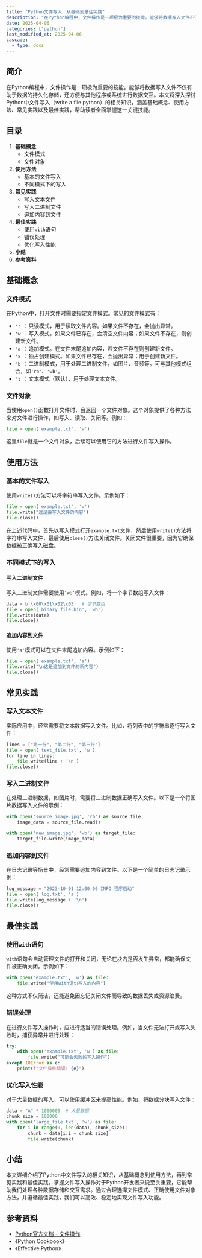 ```yaml
---
title: "Python文件写入：从基础到最佳实践"
description: "在Python编程中，文件操作是一项极为重要的技能。能够将数据写入文件不仅有助于数据的持久化存储，还方便与其他程序或系统进行数据交互。本文将深入探讨Python中文件写入（write a file python）的相关知识，涵盖基础概念、使用方法、常见实践以及最佳实践，帮助读者全面掌握这一关键技能。"
date: 2025-04-06
categories: ["python"]
last_modified_at: 2025-04-06
cascade:
  - type: docs
---
```



## 简介
在Python编程中，文件操作是一项极为重要的技能。能够将数据写入文件不仅有助于数据的持久化存储，还方便与其他程序或系统进行数据交互。本文将深入探讨Python中文件写入（write a file python）的相关知识，涵盖基础概念、使用方法、常见实践以及最佳实践，帮助读者全面掌握这一关键技能。

<!-- more -->
## 目录
1. **基础概念**
    - 文件模式
    - 文件对象
2. **使用方法**
    - 基本的文件写入
    - 不同模式下的写入
3. **常见实践**
    - 写入文本文件
    - 写入二进制文件
    - 追加内容到文件
4. **最佳实践**
    - 使用`with`语句
    - 错误处理
    - 优化写入性能
5. **小结**
6. **参考资料**

## 基础概念
### 文件模式
在Python中，打开文件时需要指定文件模式。常见的文件模式有：
- `'r'`：只读模式，用于读取文件内容。如果文件不存在，会抛出异常。
- `'w'`：写入模式。如果文件已存在，会清空文件内容；如果文件不存在，则创建新文件。
- `'a'`：追加模式。在文件末尾追加内容，若文件不存在则创建新文件。
- `'x'`：独占创建模式。如果文件已存在，会抛出异常；用于创建新文件。
- `'b'`：二进制模式，用于处理二进制文件，如图片、音频等。可与其他模式组合，如`'rb'`、`'wb'`。
- `'t'`：文本模式（默认），用于处理文本文件。

### 文件对象
当使用`open()`函数打开文件时，会返回一个文件对象。这个对象提供了各种方法来对文件进行操作，如写入、读取、关闭等。例如：
```python
file = open('example.txt', 'w')
```
这里`file`就是一个文件对象，后续可以使用它的方法进行文件写入操作。

## 使用方法
### 基本的文件写入
使用`write()`方法可以将字符串写入文件。示例如下：
```python
file = open('example.txt', 'w')
file.write("这是要写入文件的内容")
file.close()
```
在上述代码中，首先以写入模式打开`example.txt`文件，然后使用`write()`方法将字符串写入文件，最后使用`close()`方法关闭文件。关闭文件很重要，因为它确保数据被正确写入磁盘。

### 不同模式下的写入
#### 写入二进制文件
写入二进制文件需要使用`'wb'`模式。例如，将一个字节数组写入文件：
```python
data = b'\x00\x01\x02\x03'  # 字节数组
file = open('binary_file.bin', 'wb')
file.write(data)
file.close()
```

#### 追加内容到文件
使用`'a'`模式可以在文件末尾追加内容。示例如下：
```python
file = open('example.txt', 'a')
file.write("\n这是追加到文件的新内容")
file.close()
```

## 常见实践
### 写入文本文件
实际应用中，经常需要将文本数据写入文件。比如，将列表中的字符串逐行写入文件：
```python
lines = ["第一行", "第二行", "第三行"]
file = open('text_file.txt', 'w')
for line in lines:
    file.write(line + '\n')
file.close()
```

### 写入二进制文件
在处理二进制数据，如图片时，需要将二进制数据正确写入文件。以下是一个将图片数据写入文件的示例：
```python
with open('source_image.jpg', 'rb') as source_file:
    image_data = source_file.read()

with open('new_image.jpg', 'wb') as target_file:
    target_file.write(image_data)
```

### 追加内容到文件
在日志记录等场景中，经常需要追加内容到文件。以下是一个简单的日志记录示例：
```python
log_message = "2023-10-01 12:00:00 INFO 程序启动"
file = open('log.txt', 'a')
file.write(log_message + '\n')
file.close()
```

## 最佳实践
### 使用`with`语句
`with`语句会自动管理文件的打开和关闭，无论在块内是否发生异常，都能确保文件被正确关闭。示例如下：
```python
with open('example.txt', 'w') as file:
    file.write("使用with语句写入的内容")
```
这种方式不仅简洁，还能避免因忘记关闭文件而导致的数据丢失或资源浪费。

### 错误处理
在进行文件写入操作时，应进行适当的错误处理。例如，当文件无法打开或写入失败时，捕获异常并进行处理：
```python
try:
    with open('example.txt', 'w') as file:
        file.write("可能会失败的写入操作")
except IOError as e:
    print(f"文件操作错误: {e}")
```

### 优化写入性能
对于大量数据的写入，可以使用缓冲区来提高性能。例如，将数据分块写入文件：
```python
data = "A" * 1000000  # 大量数据
chunk_size = 100000
with open('large_file.txt', 'w') as file:
    for i in range(0, len(data), chunk_size):
        chunk = data[i:i + chunk_size]
        file.write(chunk)
```

## 小结
本文详细介绍了Python中文件写入的相关知识，从基础概念到使用方法，再到常见实践和最佳实践。掌握文件写入操作对于Python开发者来说至关重要，它能帮助我们处理各种数据存储和交互需求。通过合理选择文件模式、正确使用文件对象方法，并遵循最佳实践，我们可以高效、稳定地实现文件写入功能。

## 参考资料
- [Python官方文档 - 文件操作](https://docs.python.org/3/tutorial/inputoutput.html#reading-and-writing-files)
- 《Python Cookbook》
- 《Effective Python》